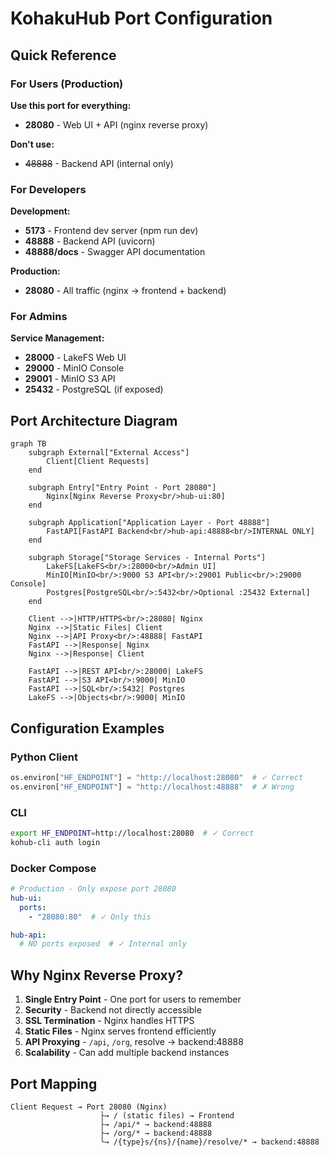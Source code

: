 # KohakuHub Port Configuration

## Quick Reference

### For Users (Production)

**Use this port for everything:**
- **28080** - Web UI + API (nginx reverse proxy)

**Don't use:**
- ~~48888~~ - Backend API (internal only)

### For Developers

**Development:**
- **5173** - Frontend dev server (npm run dev)
- **48888** - Backend API (uvicorn)
- **48888/docs** - Swagger API documentation

**Production:**
- **28080** - All traffic (nginx → frontend + backend)

### For Admins

**Service Management:**
- **28000** - LakeFS Web UI
- **29000** - MinIO Console
- **29001** - MinIO S3 API
- **25432** - PostgreSQL (if exposed)

## Port Architecture Diagram

```mermaid
graph TB
    subgraph External["External Access"]
        Client[Client Requests]
    end

    subgraph Entry["Entry Point - Port 28080"]
        Nginx[Nginx Reverse Proxy<br/>hub-ui:80]
    end

    subgraph Application["Application Layer - Port 48888"]
        FastAPI[FastAPI Backend<br/>hub-api:48888<br/>INTERNAL ONLY]
    end

    subgraph Storage["Storage Services - Internal Ports"]
        LakeFS[LakeFS<br/>:28000<br/>Admin UI]
        MinIO[MinIO<br/>:9000 S3 API<br/>:29001 Public<br/>:29000 Console]
        Postgres[PostgreSQL<br/>:5432<br/>Optional :25432 External]
    end

    Client -->|HTTP/HTTPS<br/>:28080| Nginx
    Nginx -->|Static Files| Client
    Nginx -->|API Proxy<br/>:48888| FastAPI
    FastAPI -->|Response| Nginx
    Nginx -->|Response| Client

    FastAPI -->|REST API<br/>:28000| LakeFS
    FastAPI -->|S3 API<br/>:9000| MinIO
    FastAPI -->|SQL<br/>:5432| Postgres
    LakeFS -->|Objects<br/>:9000| MinIO
```

## Configuration Examples

### Python Client
```python
os.environ["HF_ENDPOINT"] = "http://localhost:28080"  # ✓ Correct
os.environ["HF_ENDPOINT"] = "http://localhost:48888"  # ✗ Wrong
```

### CLI
```bash
export HF_ENDPOINT=http://localhost:28080  # ✓ Correct
kohub-cli auth login
```

### Docker Compose
```yaml
# Production - Only expose port 28080
hub-ui:
  ports:
    - "28080:80"  # ✓ Only this

hub-api:
  # NO ports exposed  # ✓ Internal only
```

## Why Nginx Reverse Proxy?

1. **Single Entry Point** - One port for users to remember
2. **Security** - Backend not directly accessible
3. **SSL Termination** - Nginx handles HTTPS
4. **Static Files** - Nginx serves frontend efficiently
5. **API Proxying** - `/api`, `/org`, resolve → backend:48888
6. **Scalability** - Can add multiple backend instances

## Port Mapping

```
Client Request → Port 28080 (Nginx)
                    ├→ / (static files) → Frontend
                    ├→ /api/* → backend:48888
                    ├→ /org/* → backend:48888
                    └→ /{type}s/{ns}/{name}/resolve/* → backend:48888
```
